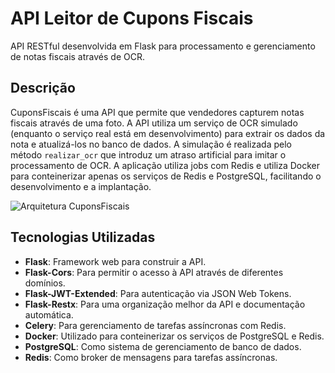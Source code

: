 # API Leitor de Cupons Fiscais

API RESTful desenvolvida em Flask para processamento e gerenciamento de notas fiscais através de OCR.

## Descrição

CuponsFiscais é uma API que permite que vendedores capturem notas fiscais através de uma foto. A API utiliza um serviço de OCR simulado (enquanto o serviço real está em desenvolvimento) para extrair os dados da nota e atualizá-los no banco de dados. A simulação é realizada pelo método `realizar_ocr` que introduz um atraso artificial para imitar o processamento de OCR. A aplicação utiliza jobs com Redis e utiliza Docker para conteinerizar apenas os serviços de Redis e PostgreSQL, facilitando o desenvolvimento e a implantação.

![Arquitetura CuponsFiscais](https://i.imgur.com/0dCUlk9.png)

## Tecnologias Utilizadas

- **Flask**: Framework web para construir a API.
- **Flask-Cors**: Para permitir o acesso à API através de diferentes domínios.
- **Flask-JWT-Extended**: Para autenticação via JSON Web Tokens.
- **Flask-Restx**: Para uma organização melhor da API e documentação automática.
- **Celery**: Para gerenciamento de tarefas assíncronas com Redis.
- **Docker**: Utilizado para conteinerizar os serviços de PostgreSQL e Redis.
- **PostgreSQL**: Como sistema de gerenciamento de banco de dados.
- **Redis**: Como broker de mensagens para tarefas assíncronas.

